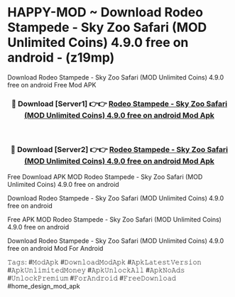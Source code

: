 # HAPPY-MOD ~ Download Rodeo Stampede - Sky Zoo Safari (MOD Unlimited Coins) 4.9.0 free on android - (z19mp)
Download Rodeo Stampede - Sky Zoo Safari (MOD Unlimited Coins) 4.9.0 free on android Free Mod APK

<div align="center">
<h3>🔴 Download [Server1] 👉👉 <a href="https://apk-comot.site?title=Rodeo_Stampede_-_Sky_Zoo_Safari_(MOD_Unlimited_Coins)_4.9.0_free_on_android">Rodeo Stampede - Sky Zoo Safari (MOD Unlimited Coins) 4.9.0 free on android Mod Apk</a></h3><br>

<h3>🔴 Download [Server2] 👉👉 <a href="https://apk-comot.site?title=Rodeo_Stampede_-_Sky_Zoo_Safari_(MOD_Unlimited_Coins)_4.9.0_free_on_android">Rodeo Stampede - Sky Zoo Safari (MOD Unlimited Coins) 4.9.0 free on android Mod Apk</a></h3>
</div>


Free Download APK MOD Rodeo Stampede - Sky Zoo Safari (MOD Unlimited Coins) 4.9.0 free on android

Download Rodeo Stampede - Sky Zoo Safari (MOD Unlimited Coins) 4.9.0 free on android 

Free APK MOD Rodeo Stampede - Sky Zoo Safari (MOD Unlimited Coins) 4.9.0 free on android 

Download Rodeo Stampede - Sky Zoo Safari (MOD Unlimited Coins) 4.9.0 free on android Mod For Android

𝚃𝚊𝚐𝚜: #𝙼𝚘𝚍𝙰𝚙𝚔 #𝙳𝚘𝚠𝚗𝚕𝚘𝚊𝚍𝙼𝚘𝚍𝙰𝚙𝚔 #𝙰𝚙𝚔𝙻𝚊𝚝𝚎𝚜𝚝𝚅𝚎𝚛𝚜𝚒𝚘𝚗 #𝙰𝚙𝚔𝚄𝚗𝚕𝚒𝚖𝚒𝚝𝚎𝚍𝙼𝚘𝚗𝚎𝚢 #𝙰𝚙𝚔𝚄𝚗𝚕𝚘𝚌𝚔𝙰𝚕𝚕 #𝙰𝚙𝚔𝙽𝚘𝙰𝚍𝚜 #𝚄𝚗𝚕𝚘𝚌𝚔𝙿𝚛𝚎𝚖𝚒𝚞𝚖 #𝙵𝚘𝚛𝙰𝚗𝚍𝚛𝚘𝚒𝚍 #𝙵𝚛𝚎𝚎𝙳𝚘𝚠𝚗𝚕𝚘𝚊𝚍 #home_design_mod_apk